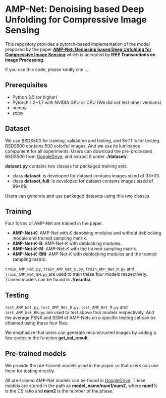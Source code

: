 # AMP-Net: Denoising based Deep Unfolding for Compressive Image Sensing
This repository provides a pytorch-based implementation of the model proposed by the paper [**AMP-Net: Denoising based Deep Unfolding for Compressive Image Sensing**]() which is accepted by **IEEE Transactions on Image Processing**.

If you use this code, please kindly cite ...

## Prerequisites
* Python 3.5 (or higher)
* Pytorch 1.2~1.7 with NVIDIA GPU or CPU (We did not test other versions)
* numpy
* scipy

## Dataset
We use BSDS500 for training, validation and testing, and Set11 is for testing.
BSDS500 contains 500 colorful images. And we use its luminance componient for all experiments.
Users can download the pre-processed BSDS500 from [GoogleDrive](https://drive.google.com/file/d/1sghDOPR9Ehucq9yLfQ2pEiG2ckMu70cY/view?usp=sharing),
and extract it under **./dataset/**.

**dataset.py** contains two classes for packaged training sets. 

* class **dataset**: is developed for dataset contains images sized of 33*33.
* class **dataset_full**: is developed for dataset contains images sized of 99*99.

Users can generate and use packaged datasets using this two classes.

## Training
Four forms of AMP-Net are trained in the paper.

* **AMP-Net-*K***: AMP-Net with *K* denoising modules and without deblocking module and trained sampling matrix.
* **AMP-Net-*K*-B**: AMP-Net-*K* with deblocking modules.
* **AMP-Net-*K*-M**: AMP-Net-*K* with the trained sampling matrix.
* **AMP-Net-*K*-BM**: AMP-Net-*K* with deblocking modules and the trained sampling matrix.

`train_AMP_Net.py`, `train_AMP_Net_B.py`, `train_AMP_Net_M.py` and `train_AMP_Net_BM.py` are used to train these four models respectively. 
Trained models can be found in **./results/**.


## Testing
`test_AMP_Net.py`, `test_AMP_Net_B.py`, `test_AMP_Net_M.py` and `test_AMP_Net_BM.py` are used to test above four models respectively.
And the average PSNR and SSIM of AMP-Nets on a specific testing set can be obtained using these four files.

We emphasize that users can generate reconstructed images by adding a few codes in the function **get_val_result**.

## Pre-trained models
We provide the pre-trained models used in the paper so that users can use them for testing directly.

All pre-trained AMP-Net models can be found in [GoogleDrive](https://drive.google.com/drive/folders/1O_tX7T__ANWXIWGytpHciFMbMfXviRjv?usp=sharing). These models are stored in the path as
**model_name/num1/num2**,
where **num1**% is the CS ratio and  **num2** is the number of the phase.
